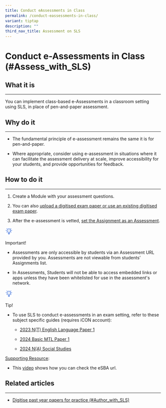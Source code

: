```yaml
---
title: Conduct eAssessments in Class
permalink: /conduct-eassessments-in-class/
variant: tiptap
description: ""
third_nav_title: Assessment on SLS
---
```

<h1>Conduct e-Assessments in Class (#Assess_with_SLS)</h1>
<h2>What it is</h2>
<hr>
<p>You can implement class-based e-Assessments in a classroom setting using
SLS, in place of pen-and-paper assessment.</p>
<h2>Why do it</h2>
<hr>
<ul data-tight="true" class="tight">
<li>
<p>The fundamental principle of e-assessment remains the same it is for pen-and-paper.</p>
</li>
<li>
<p>Where appropriate, consider using e-assessment in situations where it
can facilitate the assessment delivery at scale, improve accessibility
for your students, and provide opportunities for feedback.</p>
</li>
</ul>
<h2>How to do it</h2>
<hr>
<ol data-tight="true" class="tight">
<li>
<p>Create a Module with your assessment questions.</p>
</li>
<li>
<p>You can also <a href="/teacher-user-guide/author/upload-question-and-test-interoperability-qti-files/" rel="noopener noreferrer nofollow" target="_blank">upload a digitised exam paper or use an existing digitised exam paper</a>.</p>
</li>
<li>
<p>After the e-assessment is vetted, <a href="/teacher-user-guide/assess/set-assignments-as-assessments/" rel="noopener noreferrer nofollow" target="_blank">set the Assignment as an Assessment</a>.</p>
</li>
</ol>
<p></p>
<div class="isomer-image-wrapper">
<img style="width:1.5rem; display: inline;" height="auto" width="100%" src="/images/Icons/Bulb32.svg">
</div>
<p>Important!</p>
<ul data-tight="true" class="tight">
<li>
<p>Assessments are only accessible by students via an Assessment URL provided
by you. Assessments are not viewable from students’ Assignments list.</p>
</li>
<li>
<p>In Assessments, Students will not be able to access embedded links or
apps unless they have been whitelisted for use in the assessment's network.</p>
</li>
</ul>
<div class="isomer-image-wrapper">
<img style="width:1.5rem; display: inline;" height="auto" width="100%" src="/images/Icons/Bulb32.svg">
</div>
<p>Tip!</p>
<ul>
<li>
<p>To use SLS to conduct e-assessments in an exam setting, refer to these
subject specific guides (requires iCON account):</p>
<ul data-tight="true" class="tight">
<li>
<p><a href="https://go.gov.sg/esba-userguide-el" rel="noopener noreferrer nofollow" target="_blank">2023 N(T) English Language Paper 1</a>
</p>
</li>
<li>
<p><a href="https://drive.google.com/drive/folders/1jJnA7KwsU-JKShaays224Mi7hCC9a6wI" rel="noopener noreferrer nofollow" target="_blank">2024 Basic MTL Paper 1</a>
</p>
</li>
<li>
<p><a href="https://drive.google.com/drive/folders/1O6IIoTTokPiWmb_Ekz4ZbQvA1k3rJ66z?usp=drive_link" rel="noopener noreferrer nofollow" target="_blank">2024 N(A) Social Studies</a>
</p>
</li>
</ul>
</li>
</ul>
<p><u>Supporting Resource</u>:</p>
<ul data-tight="true" class="tight">
<li>
<p>This <a href="https://go.gov.sg/checkesba" rel="noopener noreferrer nofollow" target="_blank">video</a> shows
how you can check the eSBA url.</p>
</li>
</ul>
<h2>Related articles</h2>
<hr>
<ul data-tight="true" class="tight">
<li>
<p><a href="/teachers/sls-superhero-quiz/digitise-past-year-papers-for-practice/" rel="noopener noreferrer nofollow" target="_blank">Digitise past year papers for practice (#Author_with_SLS)</a>
</p>
</li>
</ul>
<p></p>